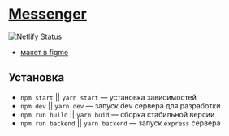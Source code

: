 # [Messenger](https://distracted-bell-22dc51.netlify.app)

[![Netlify Status](https://api.netlify.com/api/v1/badges/46e58094-f587-4fdf-a298-6fa244eab314/deploy-status)](https://app.netlify.com/sites/distracted-bell-22dc51/deploys)

- [макет в figme](https://www.figma.com/file/lToVz5nCcFLJKMIpqYsvEg/Messanger?node-id=0%3A1)

## Установка
- `npm start` || `yarn start` — установка зависимостей
- `npm dev` || `yarn dev` — запуск dev сервера для разработки
- `npm run build` || `yarn buid` — сборка стабильной версии
- `npm run backend` || `yarn backend` — запуск `express` сервера